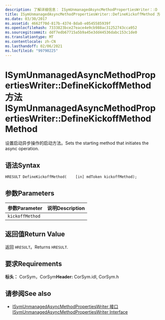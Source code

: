 ```yaml
---
description: 了解详细信息： ISymUnmanagedAsyncMethodPropertiesWriter：:D efineKickoffMethod 方法
title: ISymUnmanagedAsyncMethodPropertiesWriter::DefineKickoffMethod 方法
ms.date: 03/30/2017
ms.assetid: 4662f70d-817b-4374-8da8-e0545585939f
ms.openlocfilehash: 7333823bce27eace4e9cb988ac31252743cca952
ms.sourcegitcommit: ddf7edb67715a5b9a45e3dd44536dabc153c1de0
ms.translationtype: MT
ms.contentlocale: zh-CN
ms.lasthandoff: 02/06/2021
ms.locfileid: "99790225"
---
```

# <a name="isymunmanagedasyncmethodpropertieswriterdefinekickoffmethod-method"></a><span data-ttu-id="b63e3-103">ISymUnmanagedAsyncMethodPropertiesWriter::DefineKickoffMethod 方法</span><span class="sxs-lookup"><span data-stu-id="b63e3-103">ISymUnmanagedAsyncMethodPropertiesWriter::DefineKickoffMethod Method</span></span>

<span data-ttu-id="b63e3-104">设置启动异步操作的启动方法。</span><span class="sxs-lookup"><span data-stu-id="b63e3-104">Sets the starting method that initiates the async operation.</span></span>  
  
## <a name="syntax"></a><span data-ttu-id="b63e3-105">语法</span><span class="sxs-lookup"><span data-stu-id="b63e3-105">Syntax</span></span>  
  
```idl  
HRESULT DefineKickoffMethod(    [in] mdToken kickoffMethod);  
```  
  
## <a name="parameters"></a><span data-ttu-id="b63e3-106">参数</span><span class="sxs-lookup"><span data-stu-id="b63e3-106">Parameters</span></span>  
  
|<span data-ttu-id="b63e3-107">参数</span><span class="sxs-lookup"><span data-stu-id="b63e3-107">Parameter</span></span>|<span data-ttu-id="b63e3-108">说明</span><span class="sxs-lookup"><span data-stu-id="b63e3-108">Description</span></span>|  
|---------------|-----------------|  
|`kickoffMethod`||  
  
## <a name="return-value"></a><span data-ttu-id="b63e3-109">返回值</span><span class="sxs-lookup"><span data-stu-id="b63e3-109">Return Value</span></span>  

 <span data-ttu-id="b63e3-110">返回 `HRESULT`。</span><span class="sxs-lookup"><span data-stu-id="b63e3-110">Returns `HRESULT`.</span></span>  
  
## <a name="requirements"></a><span data-ttu-id="b63e3-111">要求</span><span class="sxs-lookup"><span data-stu-id="b63e3-111">Requirements</span></span>  

 <span data-ttu-id="b63e3-112">**标头：** CorSym，CorSym</span><span class="sxs-lookup"><span data-stu-id="b63e3-112">**Header:** CorSym.idl, CorSym.h</span></span>  
  
## <a name="see-also"></a><span data-ttu-id="b63e3-113">请参阅</span><span class="sxs-lookup"><span data-stu-id="b63e3-113">See also</span></span>

- [<span data-ttu-id="b63e3-114">ISymUnmanagedAsyncMethodPropertiesWriter 接口</span><span class="sxs-lookup"><span data-stu-id="b63e3-114">ISymUnmanagedAsyncMethodPropertiesWriter Interface</span></span>](isymunmanagedasyncmethodpropertieswriter-interface.md)
